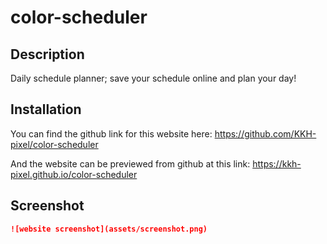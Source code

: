 # color-scheduler

## Description

Daily schedule planner; save your schedule online and plan your day!

## Installation
You can find the github link for this website here:
https://github.com/KKH-pixel/color-scheduler

And the website can be previewed from github at this link:
https://kkh-pixel.github.io/color-scheduler

## Screenshot
```md
![website screenshot](assets/screenshot.png)
```